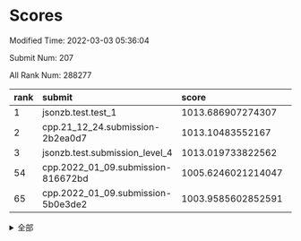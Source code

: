 # Scores

Modified Time: 2022-03-03 05:36:04

Submit Num: 207

All Rank Num: 288277

| rank |               submit               |       score        |       sigma        | pk_num |
| :--- | :--------------------------------- | :----------------- | :----------------- | :----- |
| 1    | jsonzb.test.test_1                 | 1013.686907274307  | 0.824051331883321  | 5575   |
| 2    | cpp.21_12_24.submission-2b2ea0d7   | 1013.10483552167   | 0.7888950010623724 | 5572   |
| 3    | jsonzb.test.submission_level_4     | 1013.019733822562  | 0.8061238921784929 | 5570   |
| 54   | cpp.2022_01_09.submission-816672bd | 1005.6246021214047 | 0.7272569245505138 | 5572   |
| 65   | cpp.2022_01_09.submission-5b0e3de2 | 1003.9585602852591 | 0.7074867332020677 | 5574   |


<details>
<summary>全部</summary>

| rank |                 submit                 |       score        |       sigma        | pk_num |
| :--- | :------------------------------------- | :----------------- | :----------------- | :----- |
| 1    | jsonzb.test.test_1                     | 1013.686907274307  | 0.824051331883321  | 5575   |
| 2    | cpp.21_12_24.submission-2b2ea0d7       | 1013.10483552167   | 0.7888950010623724 | 5572   |
| 3    | jsonzb.test.submission_level_4         | 1013.019733822562  | 0.8061238921784929 | 5570   |
| 4    | gobigger.level_3.submission_level_3_48 | 1011.6829214426897 | 0.7684316560241145 | 5570   |
| 5    | gobigger.level_3.submission_level_3_45 | 1011.350747873303  | 0.7656119112503182 | 5575   |
| 6    | gobigger.level_3.submission_level_3_0  | 1011.2189358215325 | 0.7705342139092857 | 5568   |
| 7    | gobigger.level_3.submission_level_3_19 | 1011.0626134690968 | 0.7599042424061819 | 5572   |
| 8    | gobigger.level_3.submission_level_3_20 | 1011.0536477919627 | 0.7557279960948644 | 5568   |
| 9    | gobigger.level_3.submission_level_3_5  | 1010.925154961808  | 0.7560002317816433 | 5570   |
| 10   | gobigger.level_3.submission_level_3_14 | 1010.8578727872151 | 0.7810054414822873 | 5575   |
| 11   | gobigger.level_3.submission_level_3_2  | 1010.7532172586326 | 0.750325532253791  | 5570   |
| 12   | gobigger.level_3.submission_level_3_32 | 1010.6733779899863 | 0.7602309729636367 | 5574   |
| 13   | gobigger.level_3.submission_level_3_34 | 1010.6146408593168 | 0.7641331306066766 | 5572   |
| 14   | gobigger.level_3.submission_level_3_6  | 1010.4967267519116 | 0.7623172495238546 | 5573   |
| 15   | gobigger.level_3.submission_level_3_35 | 1010.4498120157755 | 0.7567345919960966 | 5572   |
| 16   | gobigger.level_3.submission_level_3_13 | 1010.3977098272303 | 0.7546699579049457 | 5567   |
| 17   | gobigger.level_3.submission_level_3_42 | 1010.3425974907244 | 0.7698523430842841 | 5569   |
| 18   | gobigger.level_3.submission_level_3_30 | 1010.2806367186937 | 0.7605614495371363 | 5571   |
| 19   | gobigger.level_3.submission_level_3_40 | 1010.235256503248  | 0.758524286264112  | 5572   |
| 20   | gobigger.level_3.submission_level_3_24 | 1010.1173905238753 | 0.7514526321551847 | 5574   |
| 21   | gobigger.level_3.submission_level_3_36 | 1010.0821438981375 | 0.7870853720415681 | 5574   |
| 22   | gobigger.level_3.submission_level_3_18 | 1010.0340239590703 | 0.739872359762963  | 5574   |
| 23   | gobigger.level_3.submission_level_3_43 | 1010.0318268021307 | 0.733156427578789  | 5567   |
| 24   | gobigger.level_3.submission_level_3_22 | 1010.0147268096363 | 0.7490690728216794 | 5572   |
| 25   | gobigger.level_3.submission_level_3_27 | 1010.0014964446331 | 0.7454269660928363 | 5571   |
| 26   | gobigger.level_3.submission_level_3_12 | 1009.980705368424  | 0.7651290395022838 | 5572   |
| 27   | gobigger.level_3.submission_level_3_15 | 1009.9485853743449 | 0.7747459186277009 | 5570   |
| 28   | gobigger.level_3.submission_level_3_28 | 1009.9398637641522 | 0.7343735414720923 | 5570   |
| 29   | gobigger.level_3.submission_level_3_7  | 1009.9198878837158 | 0.7609286485706507 | 5575   |
| 30   | gobigger.level_3.submission_level_3_21 | 1009.8825483741086 | 0.7435300814195486 | 5573   |
| 31   | gobigger.level_3.submission_level_3_23 | 1009.8635382571383 | 0.7361236483442551 | 5567   |
| 32   | gobigger.level_3.submission_level_3_8  | 1009.8570092653889 | 0.7544907300768827 | 5571   |
| 33   | gobigger.level_3.submission_level_3_37 | 1009.7888898428109 | 0.751880147608603  | 5569   |
| 34   | gobigger.level_3.submission_level_3_44 | 1009.7739168052566 | 0.7627519832300768 | 5565   |
| 35   | gobigger.level_3.submission_level_3_10 | 1009.6742694685272 | 0.7481882674317124 | 5572   |
| 36   | gobigger.level_3.submission_level_3_25 | 1009.6406004640129 | 0.7354407915633264 | 5568   |
| 37   | gobigger.level_3.submission_level_3_17 | 1009.6039747265443 | 0.7489595096311781 | 5568   |
| 38   | gobigger.level_3.submission_level_3_38 | 1009.6023216869445 | 0.7459206610151781 | 5576   |
| 39   | gobigger.level_3.submission_level_3_3  | 1009.5760324836896 | 0.7707992459561842 | 5567   |
| 40   | gobigger.level_3.submission_level_3_49 | 1009.540603425496  | 0.7335171532691954 | 5578   |
| 41   | gobigger.level_3.submission_level_3_16 | 1009.5376659617556 | 0.7575899568480218 | 5569   |
| 42   | gobigger.level_3.submission_level_3_47 | 1009.4291566626046 | 0.7525135642835892 | 5576   |
| 43   | gobigger.level_3.submission_level_3_4  | 1009.3877400170114 | 0.7310056251966318 | 5563   |
| 44   | gobigger.level_3.submission_level_3_39 | 1009.3131271415509 | 0.758949429329519  | 5570   |
| 45   | gobigger.level_3.submission_level_3_1  | 1009.1974625196297 | 0.7762558119512724 | 5570   |
| 46   | gobigger.level_3.submission_level_3_9  | 1008.9810597072606 | 0.7460532164455672 | 5572   |
| 47   | gobigger.level_3.submission_level_3_29 | 1008.9726441335597 | 0.7206913394818454 | 5566   |
| 48   | gobigger.level_3.submission_level_3_11 | 1008.9558255851007 | 0.734829278231215  | 5572   |
| 49   | gobigger.level_3.submission_level_3_26 | 1008.8706670369311 | 0.752362571240063  | 5568   |
| 50   | gobigger.level_3.submission_level_3_46 | 1008.8016881104191 | 0.7445208116848497 | 5566   |
| 51   | gobigger.level_3.submission_level_3_41 | 1008.7691967845554 | 0.7528021905268119 | 5572   |
| 52   | gobigger.level_3.submission_level_3_31 | 1008.7522487494585 | 0.7414326317054982 | 5573   |
| 53   | gobigger.level_3.submission_level_3_33 | 1008.7511185672472 | 0.7454941568824093 | 5571   |
| 54   | cpp.2022_01_09.submission-816672bd     | 1005.6246021214047 | 0.7272569245505138 | 5572   |
| 55   | gobigger.level_1.submission_level_1_10 | 1004.6934444394319 | 0.7230540855408779 | 5571   |
| 56   | gobigger.level_1.submission_level_1_41 | 1004.6227606389583 | 0.7207465788000861 | 5570   |
| 57   | gobigger.level_1.submission_level_1_2  | 1004.6067825726502 | 0.7123443618231087 | 5572   |
| 58   | gobigger.level_1.submission_level_1_38 | 1004.5647952080549 | 0.7266946652022425 | 5576   |
| 59   | gobigger.level_1.submission_level_1_11 | 1004.4974058234698 | 0.715308454374142  | 5573   |
| 60   | gobigger.level_1.submission_level_1_8  | 1004.3478891895289 | 0.7116942896419921 | 5573   |
| 61   | gobigger.level_1.submission_level_1_4  | 1004.1588484363224 | 0.7195745139114479 | 5570   |
| 62   | gobigger.level_1.submission_level_1_15 | 1004.0199841041211 | 0.7102897160124817 | 5570   |
| 63   | gobigger.level_1.submission_level_1_28 | 1003.9766858734387 | 0.7196018177533002 | 5571   |
| 64   | gobigger.level_1.submission_level_1_12 | 1003.9731720696029 | 0.7146449056524193 | 5569   |
| 65   | cpp.2022_01_09.submission-5b0e3de2     | 1003.9585602852591 | 0.7074867332020677 | 5574   |
| 66   | gobigger.level_1.submission_level_1_0  | 1003.9122370691999 | 0.7092852368539512 | 5574   |
| 67   | gobigger.level_1.submission_level_1_39 | 1003.8973372624951 | 0.7191537191261038 | 5571   |
| 68   | gobigger.level_1.submission_level_1_44 | 1003.7537437863347 | 0.712934428792209  | 5575   |
| 69   | gobigger.level_1.submission_level_1_29 | 1003.695661352525  | 0.7364618014714014 | 5568   |
| 70   | gobigger.level_1.submission_level_1_47 | 1003.6937511729735 | 0.7213894166052132 | 5567   |
| 71   | gobigger.level_1.submission_level_1_18 | 1003.6099642368215 | 0.7059163073093396 | 5565   |
| 72   | gobigger.level_1.submission_level_1_43 | 1003.5706849710996 | 0.7301407481162463 | 5572   |
| 73   | gobigger.level_1.submission_level_1_45 | 1003.5568417753799 | 0.7134160788128453 | 5568   |
| 74   | gobigger.level_1.submission_level_1_1  | 1003.5420977409251 | 0.7232288860282259 | 5570   |
| 75   | gobigger.level_1.submission_level_1_20 | 1003.5295170049712 | 0.7171727939267966 | 5567   |
| 76   | gobigger.level_1.submission_level_1_31 | 1003.5007376788117 | 0.716419060828853  | 5568   |
| 77   | gobigger.level_1.submission_level_1_21 | 1003.4413342070881 | 0.7102415742142392 | 5571   |
| 78   | gobigger.level_1.submission_level_1_49 | 1003.408494613659  | 0.7142939757816673 | 5574   |
| 79   | gobigger.level_1.submission_level_1_27 | 1003.3705544368904 | 0.7198356456040746 | 5563   |
| 80   | gobigger.level_1.submission_level_1_24 | 1003.3598492102728 | 0.7223028404166805 | 5574   |
| 81   | gobigger.level_1.submission_level_1_26 | 1003.3337669648026 | 0.7208694321287237 | 5567   |
| 82   | gobigger.level_1.submission_level_1_23 | 1003.3120151239126 | 0.715375668696555  | 5571   |
| 83   | gobigger.level_1.submission_level_1_32 | 1003.2512263181723 | 0.7152492708230956 | 5571   |
| 84   | gobigger.level_1.submission_level_1_35 | 1003.206806690311  | 0.7232209532978112 | 5570   |
| 85   | gobigger.level_1.submission_level_1_37 | 1003.1951861065436 | 0.7221413076375593 | 5570   |
| 86   | gobigger.level_1.submission_level_1_5  | 1003.1945330275216 | 0.7149739358693383 | 5565   |
| 87   | gobigger.level_1.submission_level_1_13 | 1003.1765051878551 | 0.7173699402785297 | 5575   |
| 88   | gobigger.level_1.submission_level_1_46 | 1003.1157087631963 | 0.715816625136613  | 5573   |
| 89   | gobigger.level_1.submission_level_1_3  | 1003.1155354505798 | 0.7171829829624744 | 5577   |
| 90   | gobigger.level_1.submission_level_1_16 | 1003.0831997680805 | 0.7007797838192835 | 5572   |
| 91   | gobigger.level_1.submission_level_1_17 | 1003.006573080808  | 0.7090309014583639 | 5571   |
| 92   | gobigger.level_1.submission_level_1_19 | 1002.9203835917069 | 0.7187905880916162 | 5571   |
| 93   | gobigger.level_1.submission_level_1_33 | 1002.7746920639767 | 0.724025912697976  | 5572   |
| 94   | gobigger.level_1.submission_level_1_25 | 1002.7580530360121 | 0.7058297371115908 | 5571   |
| 95   | gobigger.level_1.submission_level_1_6  | 1002.4663291606821 | 0.704984459140883  | 5566   |
| 96   | gobigger.level_1.submission_level_1_36 | 1002.4584954769251 | 0.7123747298908755 | 5573   |
| 97   | gobigger.level_1.submission_level_1_30 | 1002.4440966658414 | 0.7178979737607422 | 5575   |
| 98   | gobigger.level_1.submission_level_1_48 | 1002.3844922902778 | 0.716679182809111  | 5567   |
| 99   | gobigger.level_1.submission_level_1_22 | 1002.224880005632  | 0.7072186222106822 | 5569   |
| 100  | gobigger.level_1.submission_level_1_9  | 1002.1794561602228 | 0.7106353721831093 | 5573   |
| 101  | gobigger.level_1.submission_level_1_7  | 1002.0462753436688 | 0.7069786261271159 | 5575   |
| 102  | gobigger.level_1.submission_level_1_34 | 1002.0287201419909 | 0.7191722243288925 | 5562   |
| 103  | gobigger.level_1.submission_level_1_14 | 1001.9384675158763 | 0.7142030834063735 | 5571   |
| 104  | gobigger.level_1.submission_level_1_40 | 1001.8604995448209 | 0.720027052509489  | 5575   |
| 105  | gobigger.level_1.submission_level_1_42 | 1001.6389306708945 | 0.7233128280169331 | 5567   |
| 106  | gobigger.random.submission_random_37   | 997.5505606625497  | 0.71350444593591   | 5563   |
| 107  | gobigger.random.submission_random_22   | 997.3844979323361  | 0.712047654305233  | 5569   |
| 108  | gobigger.random.submission_random_10   | 997.2448457139587  | 0.7072952925089563 | 5572   |
| 109  | gobigger.random.submission_random_48   | 997.1496990577723  | 0.7225858639064479 | 5564   |
| 110  | gobigger.random.submission_random_42   | 996.9044703370621  | 0.7208074720761798 | 5567   |
| 111  | gobigger.random.submission_random_43   | 996.8068451140334  | 0.7117260500083911 | 5574   |
| 112  | gobigger.random.submission_random_9    | 996.775027613152   | 0.7126587100903597 | 5565   |
| 113  | gobigger.random.submission_random_26   | 996.7315756984254  | 0.6952247997554428 | 5565   |
| 114  | gobigger.random.submission_random_20   | 996.6815665363251  | 0.7032823271308879 | 5573   |
| 115  | gobigger.random.submission_random_35   | 996.624997651884   | 0.7080770417358981 | 5574   |
| 116  | gobigger.random.submission_random_4    | 996.6045413425988  | 0.7034218114012454 | 5570   |
| 117  | gobigger.random.submission_random_29   | 996.5150662479043  | 0.7127586595748885 | 5571   |
| 118  | gobigger.random.submission_random_45   | 996.5114364215798  | 0.7112336974496499 | 5572   |
| 119  | gobigger.random.submission_random_0    | 996.5030553459477  | 0.707526098709831  | 5564   |
| 120  | gobigger.random.submission_random_2    | 996.478815304561   | 0.7090463994181996 | 5571   |
| 121  | gobigger.random.submission_random_11   | 996.4483249615993  | 0.7215241134076197 | 5573   |
| 122  | gobigger.random.submission_random_13   | 996.4103712453092  | 0.6960248265561298 | 5564   |
| 123  | gobigger.random.submission_random_38   | 996.4020670778049  | 0.7260804805885633 | 5574   |
| 124  | gobigger.random.submission_random_34   | 996.3740180494378  | 0.6991350081453482 | 5574   |
| 125  | gobigger.random.submission_random_5    | 996.3397450725643  | 0.7066633551675271 | 5574   |
| 126  | gobigger.random.submission_random_8    | 996.2886140841954  | 0.7199717235121541 | 5578   |
| 127  | gobigger.random.submission_random_15   | 996.2476830806128  | 0.6960760714733986 | 5570   |
| 128  | gobigger.random.submission_random_32   | 996.2397394353928  | 0.7190949840577082 | 5574   |
| 129  | gobigger.random.submission_random_44   | 996.215344053803   | 0.7184783353619397 | 5567   |
| 130  | gobigger.random.submission_random_23   | 996.194475050559   | 0.7235088065533953 | 5566   |
| 131  | gobigger.random.submission_random_30   | 996.1882134582097  | 0.7226183665572862 | 5567   |
| 132  | gobigger.random.submission_random_24   | 996.1313597111453  | 0.7254604602015092 | 5570   |
| 133  | gobigger.random.submission_random_49   | 996.0901060941687  | 0.7111021671577543 | 5571   |
| 134  | gobigger.random.submission_random_40   | 996.0014123582948  | 0.7046858433572589 | 5571   |
| 135  | gobigger.random.submission_random_18   | 995.9779534074631  | 0.7179395041498297 | 5568   |
| 136  | gobigger.random.submission_random_21   | 995.9124423126888  | 0.7020506023311464 | 5563   |
| 137  | gobigger.random.submission_random_1    | 995.8414808345818  | 0.7192402467687493 | 5569   |
| 138  | gobigger.random.submission_random_47   | 995.8041464171877  | 0.704393048716614  | 5567   |
| 139  | gobigger.random.submission_random_3    | 995.7783184518847  | 0.702898511766689  | 5580   |
| 140  | gobigger.random.submission_random_28   | 995.6009405236704  | 0.7223868677726619 | 5570   |
| 141  | gobigger.random.submission_random_19   | 995.5517348593498  | 0.7080594753822563 | 5570   |
| 142  | gobigger.random.submission_random_39   | 995.522442249217   | 0.7013331084025136 | 5570   |
| 143  | gobigger.random.submission_random_46   | 995.5159859656584  | 0.7143417353777223 | 5572   |
| 144  | gobigger.random.submission_random_6    | 995.4979817851525  | 0.7029402793446111 | 5574   |
| 145  | gobigger.random.submission_random_12   | 995.4881224066316  | 0.7210667443092247 | 5566   |
| 146  | gobigger.random.submission_random_14   | 995.4645592914051  | 0.7202139116218098 | 5571   |
| 147  | gobigger.random.submission_random_7    | 995.4195885117842  | 0.7155722644135826 | 5571   |
| 148  | gobigger.random.submission_random_27   | 995.3788184433485  | 0.7195137742101777 | 5574   |
| 149  | gobigger.random.submission_random_16   | 995.3137357166731  | 0.7128496638051209 | 5572   |
| 150  | gobigger.random.submission_random_41   | 995.2934119447027  | 0.7101804216799107 | 5569   |
| 151  | gobigger.random.submission_random_31   | 995.2078078472424  | 0.7209392093315388 | 5576   |
| 152  | gobigger.random.submission_random_36   | 994.9212297856881  | 0.7087921615068771 | 5566   |
| 153  | gobigger.random.submission_random_17   | 994.8662238467382  | 0.7052377448846151 | 5573   |
| 154  | gobigger.random.submission_random_33   | 994.6974799855197  | 0.7238300965472702 | 5574   |
| 155  | gobigger.random.submission_random_25   | 994.3421471612231  | 0.7315265940576162 | 5568   |
| 156  | gobigger.level_2.submission_level_2_40 | 993.9128984819221  | 0.7178297642754612 | 5566   |
| 157  | gobigger.level_2.submission_level_2_45 | 993.7877278756844  | 0.7332172804357565 | 5566   |
| 158  | gobigger.level_2.submission_level_2_15 | 993.5167718178847  | 0.7408049172395821 | 5571   |
| 159  | gobigger.level_2.submission_level_2_25 | 993.3852049366609  | 0.7377446193510799 | 5568   |
| 160  | gobigger.level_2.submission_level_2_2  | 993.2999019772512  | 0.74394484154941   | 5573   |
| 161  | gobigger.level_2.submission_level_2_20 | 993.2174288553872  | 0.7344450016297834 | 5567   |
| 162  | gobigger.level_2.submission_level_2_11 | 993.1804259902628  | 0.7379158216939341 | 5564   |
| 163  | gobigger.level_2.submission_level_2_27 | 992.8624937402855  | 0.7281757982297736 | 5574   |
| 164  | gobigger.level_2.submission_level_2_31 | 992.822939361614   | 0.7485038752404157 | 5574   |
| 165  | gobigger.level_2.submission_level_2_38 | 992.7034654944923  | 0.738176835588977  | 5568   |
| 166  | gobigger.level_2.submission_level_2_7  | 992.6370827928779  | 0.7342790728395412 | 5576   |
| 167  | gobigger.level_2.submission_level_2_47 | 992.6302414741753  | 0.7431833488686445 | 5573   |
| 168  | gobigger.level_2.submission_level_2_24 | 992.6141206255788  | 0.7312030206906479 | 5571   |
| 169  | gobigger.level_2.submission_level_2_49 | 992.5996571090573  | 0.746199554909656  | 5571   |
| 170  | gobigger.level_2.submission_level_2_28 | 992.5533712144331  | 0.7441623857888056 | 5573   |
| 171  | gobigger.level_2.submission_level_2_26 | 992.523220687823   | 0.745808326545341  | 5572   |
| 172  | gobigger.level_2.submission_level_2_48 | 992.5060711512311  | 0.7274009480585335 | 5568   |
| 173  | gobigger.level_2.submission_level_2_19 | 992.4685844142908  | 0.7446404040930173 | 5568   |
| 174  | gobigger.level_2.submission_level_2_37 | 992.4391701351432  | 0.7484681297034237 | 5569   |
| 175  | gobigger.level_2.submission_level_2_39 | 992.430743945804   | 0.754567025078778  | 5573   |
| 176  | gobigger.level_2.submission_level_2_13 | 992.1499388743819  | 0.7512598627046342 | 5569   |
| 177  | gobigger.level_2.submission_level_2_41 | 992.0787331962944  | 0.7478107989561474 | 5569   |
| 178  | gobigger.level_2.submission_level_2_42 | 992.0093608261521  | 0.732151046395266  | 5571   |
| 179  | gobigger.level_2.submission_level_2_16 | 991.9604044192579  | 0.7300964313092726 | 5570   |
| 180  | gobigger.level_2.submission_level_2_43 | 991.9124046771481  | 0.7807869516924831 | 5569   |
| 181  | gobigger.level_2.submission_level_2_44 | 991.8736394513671  | 0.7491142167162601 | 5572   |
| 182  | gobigger.level_2.submission_level_2_29 | 991.8242362897031  | 0.739927776676178  | 5569   |
| 183  | gobigger.level_2.submission_level_2_22 | 991.73495908867    | 0.7498705083474547 | 5570   |
| 184  | gobigger.level_2.submission_level_2_12 | 991.7020615196427  | 0.7531245124642231 | 5574   |
| 185  | gobigger.level_2.submission_level_2_9  | 991.6816295026789  | 0.7611251783807538 | 5568   |
| 186  | gobigger.level_2.submission_level_2_0  | 991.6022679693626  | 0.7641534646701735 | 5574   |
| 187  | gobigger.level_2.submission_level_2_5  | 991.5459548029295  | 0.7780748356922527 | 5575   |
| 188  | gobigger.level_2.submission_level_2_18 | 991.4594442917245  | 0.7596830832116253 | 5567   |
| 189  | gobigger.level_2.submission_level_2_8  | 991.4421235473559  | 0.7353826541598406 | 5571   |
| 190  | gobigger.level_2.submission_level_2_17 | 991.3750397059797  | 0.7608977565594457 | 5571   |
| 191  | gobigger.level_2.submission_level_2_35 | 991.3556095091194  | 0.7415268425859944 | 5571   |
| 192  | gobigger.level_2.submission_level_2_30 | 991.2258161357461  | 0.7663489388786355 | 5571   |
| 193  | gobigger.level_2.submission_level_2_4  | 991.2072134349245  | 0.7556450354748656 | 5569   |
| 194  | gobigger.level_2.submission_level_2_10 | 991.1866595249562  | 0.7486934194675144 | 5577   |
| 195  | gobigger.level_2.submission_level_2_3  | 990.9872561500443  | 0.7414862194450607 | 5571   |
| 196  | gobigger.level_2.submission_level_2_36 | 990.9584039622338  | 0.7684068545475139 | 5570   |
| 197  | gobigger.level_2.submission_level_2_14 | 990.9441267360424  | 0.7521010205307841 | 5571   |
| 198  | gobigger.level_2.submission_level_2_46 | 990.8724952487069  | 0.7559771328371407 | 5572   |
| 199  | gobigger.level_2.submission_level_2_21 | 990.8696018641888  | 0.7619246525509156 | 5569   |
| 200  | gobigger.level_2.submission_level_2_33 | 990.7703598010164  | 0.7774896179999781 | 5563   |
| 201  | gobigger.level_2.submission_level_2_6  | 990.7627767551324  | 0.7540714770383301 | 5570   |
| 202  | gobigger.level_2.submission_level_2_34 | 990.695289484081   | 0.762780240294607  | 5571   |
| 203  | gobigger.level_2.submission_level_2_32 | 990.4774170347227  | 0.7759706409818559 | 5574   |
| 204  | gobigger.level_2.submission_level_2_1  | 990.4503744599336  | 0.7691285138026754 | 5574   |
| 205  | gobigger.level_2.submission_level_2_23 | 990.2237991482046  | 0.7855852991048569 | 5569   |
| 206  | gobigger.none.submission_none_0        | 978.9593870905629  | 1.2411121749145209 | 5572   |
| 207  | gobigger.none.submission_none_1        | 974.7926354850115  | 1.598019297751116  | 5570   |

</details>
